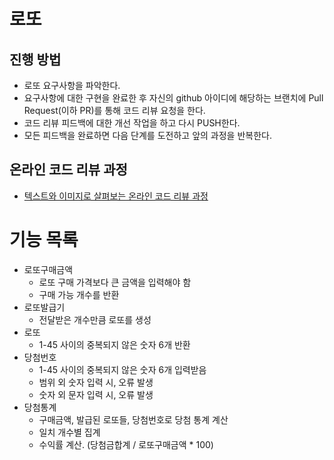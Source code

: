 # 로또
## 진행 방법
* 로또 요구사항을 파악한다.
* 요구사항에 대한 구현을 완료한 후 자신의 github 아이디에 해당하는 브랜치에 Pull Request(이하 PR)를 통해 코드 리뷰 요청을 한다.
* 코드 리뷰 피드백에 대한 개선 작업을 하고 다시 PUSH한다.
* 모든 피드백을 완료하면 다음 단계를 도전하고 앞의 과정을 반복한다.

## 온라인 코드 리뷰 과정
* [텍스트와 이미지로 살펴보는 온라인 코드 리뷰 과정](https://github.com/next-step/nextstep-docs/tree/master/codereview)

# 기능 목록
- 로또구매금액
    - 로또 구매 가격보다 큰 금액을 입력해야 함
    - 구매 가능 개수를 반환
- 로또발급기
    - 전달받은 개수만큼 로또를 생성
- 로또
    - 1-45 사이의 중복되지 않은 숫자 6개 반환
- 당첨번호
    - 1-45 사이의 중복되지 않은 숫자 6개 입력받음
    - 범위 외 숫자 입력 시, 오류 발생
    - 숫자 외 문자 입력 시, 오류 발생
- 당첨통계
    - 구매금액, 발급된 로또들, 당첨번호로 당첨 통계 계산
    - 일치 개수별 집계
    - 수익률 계산. (당첨금합계 / 로또구매금액 * 100)